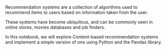 Recommendation systems are a collection of algorithms used to recommend items to users based on information taken from the user.

These systems have become ubiquitous, and can be commonly seen in online stores, movies databases and job finders.

In this notebook, we will explore Content-based recommendation systems and implement a simple version of one using Python and the Pandas library.
